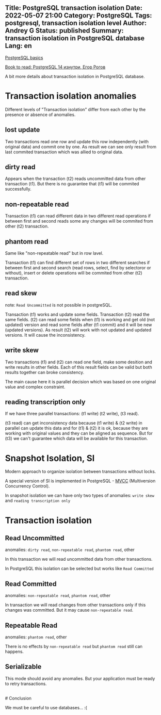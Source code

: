 Title: PostgreSQL transaction isolation
Date: 2022-05-07 21:00
Category: PostgreSQL
Tags: postgresql, transaction isolation level
Author: Andrey G
Status: published
Summary: transaction isolation in PostgreSQL database
Lang: en
---

[PostgreSQL basics](/inside-postgresql.html)

[Book to read: PostgreSQL 14 изнутри, Егор Рогов](https://edu.postgrespro.ru/postgresql_internals-14.pdf)

A bit more details about transaction isolation in PostgreSQL database.

# Transaction isolation anomalies

Different levels of "Transaction isolation" differ from each other by the presence or absence of anomalies.

## lost update

Two transactions read one row and update this row independently (with original data) and commit one by one.
As result we can see only result from last commited transaction which was allied to original data.

## dirty read

Appears when the transaction (t2) reads uncommitted data from other transaction (t1).
But there is no guarantee that (t1) will be commited successfully.

## non-repeatable read

Transaction (t1) can read different data in two different read operations if
between first and second reads some any changes will be commited from other (t2) transaction.

## phantom read

Same like "non-repeatable read" but in row lavel.

Transaction (t1) can find different set of rows in two different searches if
between first and second search (read rows, select, find by selectoror or without), insert or delete operations will be commited from other (t2) transaction.

## read skew

note: `Read Uncommitted` is not possible in postgreSQL.

Transaction (t1) works and update some fields. Transaction (t2) read the same fields.
(t2) can read some fields when (t1) is working and get old (not updated) version and read some fields after (t1 commit) and it will be new (updated versions).
As result (t2) will work with not updated and updated versions. It will cause the inconsistency.

## write skew

Two transactions (t1) and (t2) can read one field, make some desition and write results in other fields.
Each of this result fields can be valid but both results together can broke consistency.

The main cause here it is parallel decision which was based on one original value and complex constraint.

## reading transcription only

If we have three parallel transactions: (t1 write) (t2 write), (t3 read).

(t3 read) can get inconsistency data because (t1 write) & (t2 write) in parallel can update this data and for (t1) & (t2) it is ok,
because they are working with original values and they can be aligned as sequence.
But for (t3) we can't guarantee which data will be available for this transaction.


# Snapshot Isolation, SI

Modern approach to organize isolation between transactions without locks.

A special version of SI is implemented in PostgreSQL - [MVCC](/inside-postgresql.html) (Multiversion Concurrency Control).

In snapshot isolation we can have only two types of anomalies: `write skew` and `reading transcription only`


# Transaction isolation

##  Read Uncommitted

anomalies: `dirty read`, `non-repeatable read`, `phantom read`, other

In this transaction we will read uncommitted data from other transactions.

In PostgreSQL this isolation can be selected but works like `Read Committed`

## Read Committed

anomalies: `non-repeatable read`, `phantom read`, other

In transaction we will read changes from other transactions only if this changes was committed. But it may cause `non-repeatable read`.

## Repeatable Read

anomalies: `phantom read`, other

There is no effects by `non-repeatable read` but `phantom read` still can happens.

## Serializable

This mode should avoid any anomalies. But your application must be ready to retry transactions.


<br />
# Conclusion

We must be careful to use databases... :(
